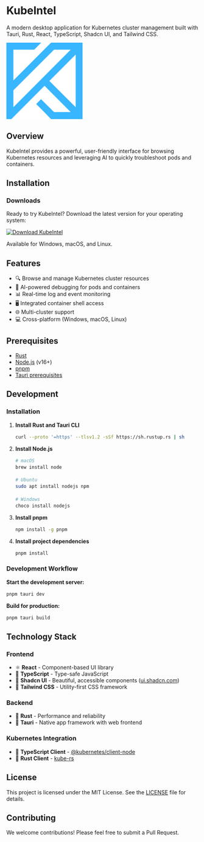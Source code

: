 # KubeIntel

A modern desktop application for Kubernetes cluster management built with Tauri, Rust, React, TypeScript, Shadcn UI, and Tailwind CSS.

<img src="kubeintel.png" alt="KubeIntel Screenshot" width="200px" height="auto" />

## Overview

KubeIntel provides a powerful, user-friendly interface for browsing Kubernetes resources and leveraging AI to quickly troubleshoot pods and containers.

## Installation

### Downloads

Ready to try KubeIntel? Download the latest version for your operating system:

<a href="https://github.com/misoukrane/kubeintel-app/releases" target="_blank">
    <img src="https://img.shields.io/github/v/release/misoukrane/kubeintel-app?label=Download%20Latest%20Release&style=for-the-badge" alt="Download KubeIntel" />
</a>

Available for Windows, macOS, and Linux.

## Features

- 🔍 Browse and manage Kubernetes cluster resources
- 🤖 AI-powered debugging for pods and containers
- 📊 Real-time log and event monitoring
- 🖥️ Integrated container shell access
- 🌐 Multi-cluster support
- 💻 Cross-platform (Windows, macOS, Linux)

## Prerequisites

- [Rust](https://www.rust-lang.org/tools/install)
- [Node.js](https://nodejs.org/en/download/) (v16+)
- [pnpm](https://pnpm.io/installation)
- [Tauri prerequisites](https://v2.tauri.app/start/prerequisites/)

## Development

### Installation

1. **Install Rust and Tauri CLI**
    ```bash
    curl --proto '=https' --tlsv1.2 -sSf https://sh.rustup.rs | sh
    ```

2. **Install Node.js**
    ```bash
    # macOS
    brew install node
    
    # Ubuntu
    sudo apt install nodejs npm
    
    # Windows
    choco install nodejs
    ```

3. **Install pnpm**
    ```bash
    npm install -g pnpm
    ```

4. **Install project dependencies**
    ```bash
    pnpm install
    ```

### Development Workflow

**Start the development server:**
```bash
pnpm tauri dev
```

**Build for production:**
```bash
pnpm tauri build
```

## Technology Stack

### Frontend
- ⚛️ **React** - Component-based UI library
- 📘 **TypeScript** - Type-safe JavaScript
- 🎨 **Shadcn UI** - Beautiful, accessible components ([ui.shadcn.com](https://ui.shadcn.com/))
- 🌊 **Tailwind CSS** - Utility-first CSS framework

### Backend
- 🦀 **Rust** - Performance and reliability
- 🚀 **Tauri** - Native app framework with web frontend

### Kubernetes Integration
- 🔄 **TypeScript Client** - [@kubernetes/client-node](https://github.com/kubernetes-client/javascript)
- 🔧 **Rust Client** - [kube-rs](https://github.com/kube-rs/kube)

## License

This project is licensed under the MIT License. See the [LICENSE](LICENSE) file for details.

## Contributing

We welcome contributions! Please feel free to submit a Pull Request.
